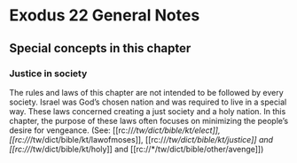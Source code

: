 # Exodus 22 General Notes
## Special concepts in this chapter

### Justice in society
The rules and laws of this chapter are not intended to be followed by every society. Israel was God’s chosen nation and was required to live in a special way. These laws concerned creating a just society and a holy nation. In this chapter, the purpose of these laws often focuses on minimizing the people’s desire for vengeance. (See: [[rc://*/tw/dict/bible/kt/elect]], [[rc://*/tw/dict/bible/kt/lawofmoses]], [[rc://*/tw/dict/bible/kt/justice]] and [[rc://*/tw/dict/bible/kt/holy]] and [[rc://*/tw/dict/bible/other/avenge]])